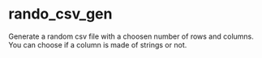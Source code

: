 # rando_csv_gen
Generate a random csv file with a choosen number of rows and columns.  You can choose if a column is made of strings or not.

